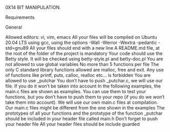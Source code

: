0X14 BIT MANIPULATION.

Requirements

General

Allowed editors: vi, vim, emacs
All your files will be compiled on Ubuntu 20.04 LTS using gcc, using the options
-Wall -Werror -Wextra -pedantic -std=gnu89
All your files should end with a new line
A README.md file, at the root of the folder of the project is mandatory
Your code should use the Betty style. It will be checked using betty-style.pl
and betty-doc.pl
You are not allowed to use global variables
No more than 5 functions per file
The only C standard library functions allowed are malloc, free and exit. Any use
of functions like printf, puts, calloc, realloc etc… is forbidden
You are allowed to use _putchar
You don’t have to push _putchar.c, we will use our file. If you do it won’t be
taken into account
In the following examples, the main.c files are shown as examples. You can use
them to test your functions, but you don’t have to push them to your repo
(if you do we won’t take them into account). We will use our own main.c files
at compilation. Our main.c files might be different from the one shown in the
examples
The prototypes of all your functions and the prototype of the function _putchar
should be included in your header file called main.h
Don’t forget to push your header file
All your header files should be include guarded